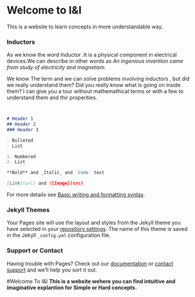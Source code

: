 # Welcome to I&I

This is a website to learn concepts in more understandable way.



### Inductors 

As we know the word Inductor .It is a physical component in electrical devices.We can describe in other words as
_An ingenious invention came from study of electricity and magnetism._

We know The term and we can solve problems involving inductors , but did we really understand them?
Did  you really know what is going on inside them?
I can give you a tour without mathemathical terms or with a few to understand them and thir properities.

```markdown


# Header 1
## Header 2
### Header 3

- Bulleted
- List

1. Numbered
2. List

**Bold** and _Italic_ and `Code` text

[Link](url) and ![Image](src)
```

For more details see [Basic writing and formatting syntax](https://docs.github.com/en/github/writing-on-github/getting-started-with-writing-and-formatting-on-github/basic-writing-and-formatting-syntax).

### Jekyll Themes

Your Pages site will use the layout and styles from the Jekyll theme you have selected in your [repository settings](https://github.com/alpha-karthik/alpha-karthik.github.io/settings/pages). The name of this theme is saved in the Jekyll `_config.yml` configuration file.

### Support or Contact

Having trouble with Pages? Check out our [documentation](https://docs.github.com/categories/github-pages-basics/) or [contact support](https://support.github.com/contact) and we’ll help you sort it out.

#Welcome To I&I
**This is a website wehere you can find intuitive and imaginative explantion for Simple or Hard concepts.**


